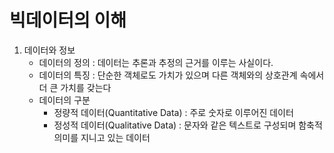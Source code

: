 # 빅데이터의 이해

1. 데이터와 정보
   - 데이터의 정의 : 데이터는 추론과 추정의 근거를 이루는 사실이다.
   - 데이터의 특징 : 단순한 객체로도 가치가 있으며 다른 객체와의 상호관계 속에서 더 큰 가치를 갖는다
   - 데이터의 구분
     - 정량적 데이터(Quantitative Data) : 주로 숫자로 이루어진 데이터
     - 정성적 데이터(Qualitative Data) : 문자와 같은 텍스트로 구성되며 함축적 의미를 지니고 있는 데이터
